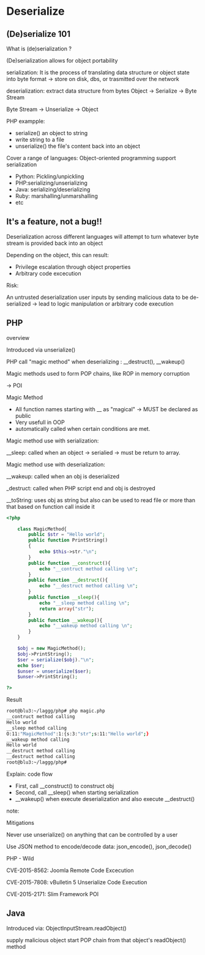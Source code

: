 # Deserialize

## (De)serialize 101

What is (de)serialization ?

(De)serialization allows for object portability

serialization: It is the process of translating data structure or object state into byte format → store on disk, dbs, or trasmitted over the network

deserialization: extract data structure from bytes
Object → Serialize → Byte Stream

Byte Stream → Unserialize → Object 

PHP exampple:

- serialize() an object to string
- write string to a file
- unserialize() the file's content back  into an object

Cover a range of languages: Object-oriented programming support serialization

- Python: Pickling/unpickling
- PHP:serializing/unserializing
- Java: serializing/deserializing
- Ruby: marshalling/unmarshalling
- etc

## It's a feature, not a bug!!

Deserialization across different languages will attempt to turn whatever byte stream is provided back into an object

Depending on the object, this can result: 

- Privilege escalation through object properties
- Arbitrary code excecution

Risk: 

An untrusted deserialization user inputs by sending malicious data to be de-serialized → lead to logic manipulation or arbitrary code execution 

## PHP

overview

Introduced via unserialize()

PHP call "magic method" when deserializing : __destruct(), __wakeup()

Magic methods used to form POP chains, like ROP in memory corruption

→ POI

Magic Method 

- All function names starting with __ as "magical" → MUST be declared as public
- Very usefull in OOP
- automatically called when certain conditions are met.

Magic method use with serialization: 

__sleep: called when an object → serialied → must be return to array.

Magic method use with deserialization:

__wakeup: called when an obj is deserialized

_destruct: called when PHP script end and obj is destroyed

__toString: uses obj as string but also can be used to read file or more than that based on function call inside it

```php
<?php

	class MagicMethod{
		public $str = "Hello world";
		public function PrintString()
		{
			echo $this->str."\n";
		}
		public function __construct(){
			echo "__contruct method calling \n";
		}
		public function __destruct(){
			echo "__destruct method calling \n";
		}
		public function __sleep(){
			echo "__sleep method calling \n";
			return array("str");
		}
		public function __wakeup(){
			echo "__wakeup method calling \n";
		}
	}

	$obj = new MagicMethod();
	$obj->PrintString();
	$ser = serialize($obj)."\n";
	echo $ser;
	$unser = unserialize($ser);
	$unser->PrintString();

?>
```

Result

```bash
root@blu3:~/laggg/php# php magic.php 
__contruct method calling 
Hello world
__sleep method calling 
O:11:"MagicMethod":1:{s:3:"str";s:11:"Hello world";}
__wakeup method calling 
Hello world
__destruct method calling 
__destruct method calling 
root@blu3:~/laggg/php#
```

Explain: code flow

- First, call __construct() to construct obj
- Second, call __sleep() when starting serialization
- __wakeup() when execute deserialization and also execute __destruct()

note: 

Mitigations 

Never use unserialize() on anything that can be controlled by a user

Use JSON method to encode/decode data: json_encode(), json_decode()

PHP - Wild 

CVE-2015-8562: Joomla Remote Code Excecution

CVE-2015-7808: vBulletin 5 Unserialize Code Execution

CVE-2015-2171: Slim Framework POI

## Java

Introduced via: ObjectInputStream.readObject()

supply malicious object start POP chain from that object's readObject() method